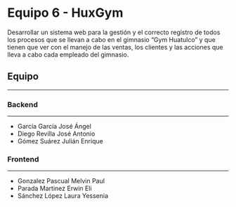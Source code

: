 # Equipo 6 - HuxGym
Desarrollar un sistema web para la gestión y el correcto registro de todos los procesos que se llevan a cabo en el gimnasio “Gym Huatulco” y que tienen que ver con el manejo de las ventas, los clientes y las acciones que lleva a cabo cada empleado del gimnasio.

## Equipo 
------
### Backend
______
* García García José Ángel
* Diego Revilla José Antonio
* Gómez Suárez Julián Enrique

### Frontend
______
* Gonzalez Pascual Melvin Paul
* Parada Martinez Erwin Eli
* Sánchez López Laura Yessenia
